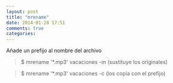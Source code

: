 ```yaml
---
layout: post
title: "mrename"
date: 2014-01-28 17:51
comments: true
categories: 
---
```

Añade un prefijo al nombre del archivo

>$ mrename '*.mp3' vacaciones -m  (sustituye los originales)

>$ mrename '*.mp3' vacaciones -c  (los copia con el prefijo)

